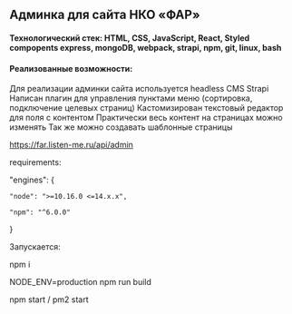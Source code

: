 ## Админка для сайта НКО «ФАР»

#### Технологический стек: HTML, CSS, JavaScript, React, Styled compopents express, mongoDB, webpack, strapi, npm, git, linux, bash

#### Реализованные возможности:

Для реализации админки сайта используется headless CMS Strapi
Написан плагин для управления пунктами меню (сортировка, подключение целевых страниц)
Кастомизирован текстовый редактор для поля с контентом
Практически весь контент на страницах можно изменять
Так же можно создавать шаблонные страницы


https://far.listen-me.ru/api/admin


requirements:

"engines": {

    "node": ">=10.16.0 <=14.x.x",
    
    "npm": "^6.0.0"
    
  }

Запускается: 

npm i

NODE_ENV=production npm run build

npm start / pm2 start
  
